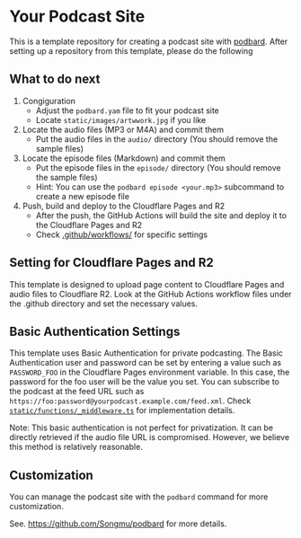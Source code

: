 # Your Podcast Site

This is a template repository for creating a podcast site with [podbard](https://github.com/Songmu/podbard). After setting up a repository from this template, please do the following

## What to do next

1. Congiguration
    - Adjust the `podbard.yam` file to fit your podcast site
    - Locate `static/images/artwwork.jpg` if you like
2. Locate the audio files (MP3 or M4A) and commit them
    - Put the audio files in the `audio/` directory (You should remove the sample files)
3. Locate the episode files (Markdown) and commit them
    - Put the episode files in the `episode/` directory (You should remove the sample files)
    - Hint: You can use the `podbard episode <your.mp3>` subcommand to create a new episode file
4. Push, build and deploy to the Cloudflare Pages and R2
    - After the push, the GitHub Actions will build the site and deploy it to the Cloudflare Pages and R2
    - Check [.github/workflows/](./.github/workflows/) for specific settings

## Setting for Cloudflare Pages and R2

This template is designed to upload page content to Cloudflare Pages and audio files to Cloudflare R2. Look at the GitHub Actions workflow files under the .github directory and set the necessary values.

## Basic Authentication Settings

This template uses Basic Authentication for private podcasting. The Basic Authentication user and password can be set by entering a value such as `PASSWORD_FOO` in the Cloudflare Pages environment variable. In this case, the password for the foo user will be the value you set. You can subscribe to the podcast at the feed URL such as `https://foo:password@yourpodcast.example.com/feed.xml`. Check [`static/functions/_middleware.ts`](./static/functions/_middleware.ts) for implementation details.

Note: This basic authentication is not perfect for privatization. It can be directly retrieved if the audio file URL is compromised. However, we believe this method is relatively reasonable.

## Customization

You can manage the podcast site with the `podbard` command for more customization.

See. <https://github.com/Songmu/podbard> for more details.
